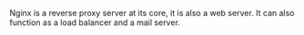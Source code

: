 Nginx is a reverse proxy server at its core, it is also a web server.
It can also function as a load balancer and a mail server.
